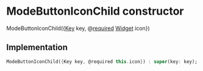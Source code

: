 


# ModeButtonIconChild constructor







ModeButtonIconChild({[Key](https://api.flutter.dev/flutter/foundation/Key-class.html) key, @[required](https://pub.dev/documentation/meta/1.3.0/meta/required-constant.html) [Widget](https://api.flutter.dev/flutter/widgets/Widget-class.html) icon})





## Implementation

```dart
ModeButtonIconChild({Key key, @required this.icon}) : super(key: key);
```







